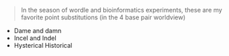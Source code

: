 > In the season of wordle and bioinformatics experiments, these are my favorite point substitutions (in the 4 base pair worldview)

+ Dame and damn
+ Incel and Indel
+ Hysterical Historical


